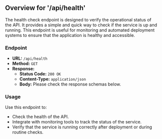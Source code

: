 ## Overview for '/api/health'
The health check endpoint is designed to verify the operational status of the API. It provides a simple and quick way to check if the service is up and running. This endpoint is useful for monitoring and automated deployment systems to ensure that the application is healthy and accessible.

### Endpoint
- **URL:** `/api/health`
- **Method:** `GET`
- **Response:**
  - **Status Code:** `200 OK`
  - **Content-Type:** `application/json`
  - **Body:** Please check the response schemas below.

### Usage
Use this endpoint to:
- Check the health of the API.
- Integrate with monitoring tools to track the status of the service.
- Verify that the service is running correctly after deployment or during routine checks.
